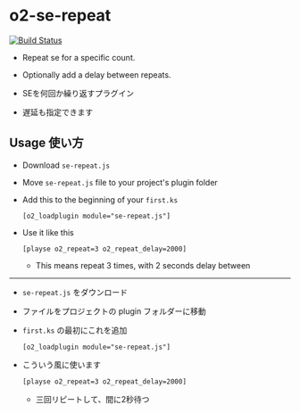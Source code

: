 # o2-se-repeat

[![Build Status](https://travis-ci.org/novelsphere/o2-se-repeat.svg?branch=master)](https://travis-ci.org/novelsphere/o2-se-repeat)

- Repeat se for a specific count.
- Optionally add a delay between repeats.

- SEを何回か繰り返すプラグイン
- 遅延も指定できます

## Usage 使い方

- Download `se-repeat.js`

- Move `se-repeat.js` file to your project's plugin folder

- Add this to the beginning of your `first.ks`
  ```
  [o2_loadplugin module="se-repeat.js"]
  ```

- Use it like this
  ```
  [playse o2_repeat=3 o2_repeat_delay=2000]
  ```
  - This means repeat 3 times, with 2 seconds delay between

------

- `se-repeat.js` をダウンロード

- ファイルをプロジェクトの plugin フォルダーに移動

- `first.ks` の最初にこれを追加

  ```
  [o2_loadplugin module="se-repeat.js"]
  ```

- こういう風に使います

  ```
  [playse o2_repeat=3 o2_repeat_delay=2000]
  ```

  - 三回リピートして、間に2秒待つ  
